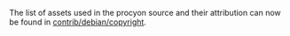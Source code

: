 The list of assets used in the procyon source and their attribution can now be found in [contrib/debian/copyright](../contrib/debian/copyright).
